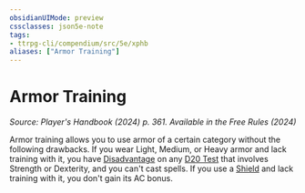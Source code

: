 ```yaml
---
obsidianUIMode: preview
cssclasses: json5e-note
tags:
- ttrpg-cli/compendium/src/5e/xphb
aliases: ["Armor Training"]
---
```

# Armor Training
*Source: Player's Handbook (2024) p. 361. Available in the Free Rules (2024)* 

Armor training allows you to use armor of a certain category without the following drawbacks. If you wear Light, Medium, or Heavy armor and lack training with it, you have [Disadvantage](disadvantage-xphb.md) on any [D20 Test](d20-test-xphb.md) that involves Strength or Dexterity, and you can't cast spells. If you use a [Shield](shield-xphb.md) and lack training with it, you don't gain its AC bonus.